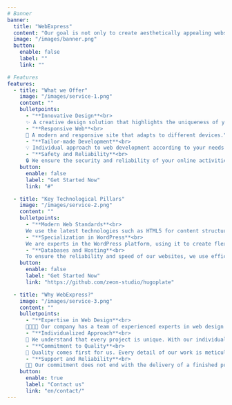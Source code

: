 ```yaml
---
# Banner
banner:
  title: "WebExpress"
  content: "Our goal is not only to create aesthetically appealing websites but also to provide an effective tool for achieving your business objectives."
  image: "/images/banner.png"
  button:
    enable: false
    label: ""
    link: ""

# Features
features:
  - title: "What we Offer"
    image: "/images/service-1.png"
    content: ""
    bulletpoints:
      - "**Innovative Design**<br> 
      ✨ A creative design solution that highlights the uniqueness of your brand."
      - "**Responsive Web**<br> 
      🚀 A modern and responsive site that adapts to different devices."
      - "**Tailor-made Development**<br> 
      💡 Individual approach to web development according to your needs."
      - "**Safety and Reliability**<br> 
      🔒 We ensure the security and reliability of your online activities."
    button:
      enable: false
      label: "Get Started Now"
      link: "#"

  - title: "Key Technological Pillars"
    image: "/images/service-2.png"
    content: ""
    bulletpoints:
      - "**Modern Web Standards**<br>
      We use the latest technologies such as HTML5 for content structure, CSS for design and styling, and JavaScript for interactivity and website dynamics. This ensures that our projects conform to modern web standards."
      - "**Specialization in WordPress**<br>
      We are experts in the WordPress platform, using it to create flexible and user-friendly websites. WordPress allows us to easily manage content and provides a robust solution for a wide range of online projects."
      - "**Databases and Hosting**<br>
      To ensure the reliability and speed of our websites, we use efficient database management solutions and cooperate with reputable hosting providers. This ensures optimal performance and availability for our clients."
    button:
      enable: false
      label: "Get Started Now"
      link: "https://github.com/zeon-studio/hugoplate"

  - title: "Why WebExpress?"
    image: "/images/service-3.png"
    content: ""
    bulletpoints:
      - "**Expertise in Web Design**<br>
      👨‍💻👩‍💼 Our company has a team of experienced experts in web design and development. With years of experience and a modern approach to design, we create sites that not only dazzle visually, but also provide an optimal user experience."
      - "**Individualized Approach**<br>
      🎨 We understand that every project is unique. With our individualized approach, we provide solutions tailored to your brand's exact needs and goals. We work with you to meet your specific requirements."
      - "**Commitment to Quality**<br>
      🌟 Quality comes first for us. Every detail of our work is meticulously worked out to ensure optimum performance and reliability. We believe that a great website is the foundation for online success, which is why we place importance on every aspect of our projects."
      - "**Support and Reliability**<br>
      🤝🆘 Our commitment does not end with the delivery of a finished project. We are here for you with continuous support and updates. Our company's emphasis is on customer satisfaction, which is why we are your partner not only during development, but throughout the life of your website."
    button:
      enable: true
      label: "Contact us"
      link: "en/contact/"
---
```

